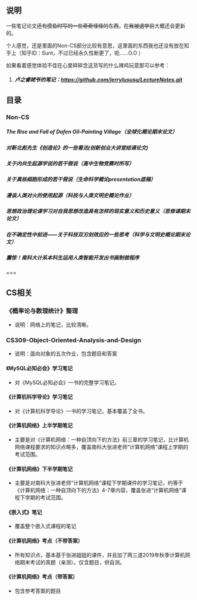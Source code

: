 <a name="笔记"></a>

## 说明



一些笔记论文~~还有摸鱼时写的一些奇奇怪怪的东西~~，~~在我被退学前~~大概还会更新的。

个人感觉，还是里面的Non-CS部分比较有意思，这里面的东西我也还没有放在知乎上（知乎ID：Sunt，不过已经永久性断更了，呃……O.O ）
>>>>

如果看着感觉体验不佳在心里碎碎念这货写的什么辣鸡玩意那可以参考：

1. ##### 卢之睿姥爷的笔记：https://github.com/jerrylususu/LectureNotes.git





## 目录

### Non-CS

##### 		The Rise and Fall of Dafen Oil-Painting Village（全球化概论期末论文）

##### 		对靳北彪先生《创造论》的一些看法(创新创业大讲堂结课论文)

##### 		关于内共生起源学说的若干假说（高中生物竞赛时所写）

##### 		关于真核细胞形成的若干假说（生命科学概论presentation底稿）

##### 		漫谈人类对火的使用起源（科技与人类文明史概论作业）

##### 		思想政治理论课学习对自我思想改造具有怎样的现实意义和历史意义（思修课期末论文）

##### 		在不确定性中前进——关于科技双刃剑效应的一些思考（科学与文明史概论期末论文）

##### 		震惊！南科大计系本科生运用人类智能开发出书画制做程序  

===



## CS相关

### 《概率论与数理统计》整理

- 说明：网络上的笔记，比较清晰。  



### CS309-Object-Oriented-Analysis-and-Design  

- 说明：面向对象的五次作业，包含题目和答案  



#### 《MySQL必知必会》学习笔记

- 对《MySQL必知必会》一书的完整学习笔记。



#### 《计算机科学导论》学习笔记

- 对《计算机科学导论》一书的学习笔记，基本覆盖了全书。



#### 《计算机网络》上半学期笔记

- 主要是对《计算机网络：一种自顶向下的方法》前三章的学习笔记，比计算机网络课程要求的知识点略多，覆盖南科大张进老师“计算机网络”课程上学期的考试范围。



#### 《计算机网络》下半学期笔记

- 主要是对南科大张进老师“计算机网络”课程下学期课件的学习笔记，约等于《计算机网络：一种自顶向下的方法》4-7章内容，覆盖张进“计算机网络”课程下学期的考试范围。



#### 《嵌入式》笔记

- 覆盖整个嵌入式课程的笔记



#### 《计算机网络》考点（不带答案）

- 所有知识点，基本基于张进姐姐的课件，并且加了两三道2019年秋季计算机网络期末考试的真题（亲测）。仅含题目，供自测。



#### 《计算机网络》考点（带答案）

- 包含参考答案的题目